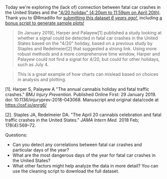 Today we're exploring the (lack of) connection between fatal car crashes in the United States and the ["4/20 holiday" (4:20pm to 11:59pm on April 20th)](https://en.wikipedia.org/wiki/420_(cannabis_culture)).
Thank you to @Rmadillo for [submitting this dataset *6 years ago!*](https://github.com/rfordatascience/tidytuesday/issues/58), including [a bonus script to generate sample plots!](https://github.com/Rmadillo/Harper_and_Palayew/blob/master/Load_Data_and_Clean.R)

> [In January 2019], Harper and Palayew[1] published a study looking at whether 
> a signal could be detected in fatal car crashes in the United States based on 
> the "4/20" holiday, based on a previous study by Staples and Redelmeier[2] 
> that suggested a strong link. Using more robust methods and a more 
> comprehensive time window, Harper and Palayew could not find a signal for 
> 4/20, but could for other holidays, such as July 4.

> This is a great example of how charts can mislead based on choices in analysis
> and plotting.

[1]. Harper S, Palayew A "The annual cannabis holiday and fatal traffic 
crashes." *BMJ Injury Prevention.* Published Online First: 29 January 2019. 
doi: 10.1136/injuryprev-2018-043068. Manuscript and original data/code at 
https://osf.io/qnrg6/

[2]. Staples JA, Redelmeier DA. "The April 20 cannabis celebration and fatal 
traffic crashes in the United States." *JAMA Intern Med.* 2018 Feb;
178(4):569–72.

Questions:

- Can you detect any correlations between fatal car crashes and particular days of the year?
- What are the most dangerous days of the year for fatal car crashes in the United States?
- What other factors might help analyze the data in more detail? You can use the cleaning script to download the full dataset.

